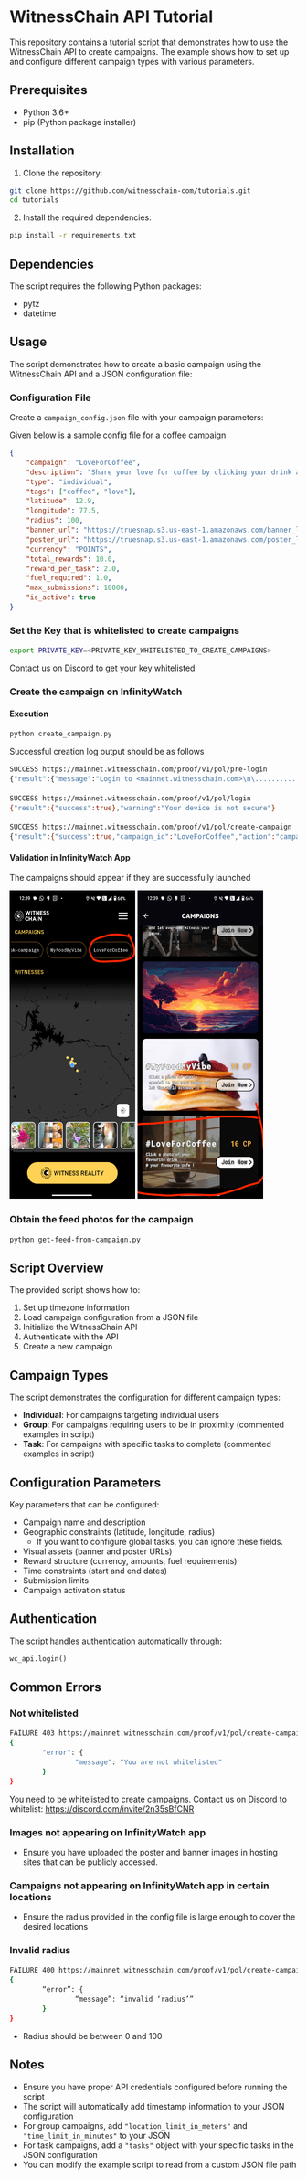 # WitnessChain API Tutorial

This repository contains a tutorial script that demonstrates how to use the WitnessChain API to create campaigns. The example shows how to set up and configure different campaign types with various parameters.

## Prerequisites

- Python 3.6+
- pip (Python package installer)

## Installation

1. Clone the repository:
```bash
git clone https://github.com/witnesschain-com/tutorials.git
cd tutorials
```

2. Install the required dependencies:
```bash
pip install -r requirements.txt
```

## Dependencies

The script requires the following Python packages:
- pytz
- datetime

## Usage

The script demonstrates how to create a basic campaign using the WitnessChain API and a JSON configuration file:

### Configuration File

Create a `campaign_config.json` file with your campaign parameters:

Given below is a sample config file for a coffee campaign

```json
{
    "campaign": "LoveForCoffee",
    "description": "Share your love for coffee by clicking your drink at your favourite cafe",
    "type": "individual",
    "tags": ["coffee", "love"],
    "latitude": 12.9,
    "longitude": 77.5,
    "radius": 100,
    "banner_url": "https://truesnap.s3.us-east-1.amazonaws.com/banner_loveforcoffee.jpg",
    "poster_url": "https://truesnap.s3.us-east-1.amazonaws.com/poster_loveforcoffee.jpg",
    "currency": "POINTS",
    "total_rewards": 10.0,
    "reward_per_task": 2.0,
    "fuel_required": 1.0,
    "max_submissions": 10000,
    "is_active": true
}
```

### Set the Key that is whitelisted to create campaigns

```bash
export PRIVATE_KEY=<PRIVATE_KEY_WHITELISTED_TO_CREATE_CAMPAIGNS>
```

Contact us on [Discord](https://discord.gg/2n35sBfCNR) to get your key whitelisted

### Create the campaign on InfinityWatch

#### Execution 
```bash
python create_campaign.py
```

Successful creation log output should be as follows

```bash
SUCCESS https://mainnet.witnesschain.com/proof/v1/pol/pre-login
{"result":{"message":"Login to <mainnet.witnesschain.com>\n\.............."}}

SUCCESS https://mainnet.witnesschain.com/proof/v1/pol/login
{"result":{"success":true},"warning":"Your device is not secure"}

SUCCESS https://mainnet.witnesschain.com/proof/v1/pol/create-campaign
{"result":{"success":true,"campaign_id":"LoveForCoffee","action":"campaign-created"}}

```

#### Validation in InfinityWatch App

The campaigns should appear if they are successfully launched

<img src="Screenshot_1.png" width="220" height="540" alt="Description">
<img src="Screenshot_2.png" width="220" height="540" alt="Description">

### Obtain the feed photos for the campaign
```bash
python get-feed-from-campaign.py
```


## Script Overview

The provided script shows how to:
1. Set up timezone information
2. Load campaign configuration from a JSON file
3. Initialize the WitnessChain API
4. Authenticate with the API
5. Create a new campaign

## Campaign Types

The script demonstrates the configuration for different campaign types:
- **Individual**: For campaigns targeting individual users
- **Group**: For campaigns requiring users to be in proximity (commented examples in script)
- **Task**: For campaigns with specific tasks to complete (commented examples in script)

## Configuration Parameters

Key parameters that can be configured:
- Campaign name and description
- Geographic constraints (latitude, longitude, radius)
    - If you want to configure global tasks, you can ignore these fields. 
- Visual assets (banner and poster URLs)
- Reward structure (currency, amounts, fuel requirements)
- Time constraints (start and end dates)
- Submission limits
- Campaign activation status

## Authentication

The script handles authentication automatically through:
```python
wc_api.login()
```

## Common Errors

### Not whitelisted
```bash
FAILURE 403 https://mainnet.witnesschain.com/proof/v1/pol/create-campaign
{
        "error": {
                "message": "You are not whitelisted"
        }
}
```
You need to be whitelisted to create campaigns. Contact us on Discord to whitelist: https://discord.com/invite/2n35sBfCNR

### Images not appearing on InfinityWatch app

- Ensure you have uploaded the poster and banner images in hosting sites that can be publicly accessed.

### Campaigns not appearing on InfinityWatch app in certain locations

- Ensure the radius provided in the config file is large enough to cover the desired locations

### Invalid radius
```bash
FAILURE 400 https://mainnet.witnesschain.com/proof/v1/pol/create-campaign
{
        “error”: {
                “message”: “invalid ‘radius’”
        }
}
```
- Radius should be between 0 and 100

## Notes

- Ensure you have proper API credentials configured before running the script
- The script will automatically add timestamp information to your JSON configuration
- For group campaigns, add `"location_limit_in_meters"` and `"time_limit_in_minutes"` to your JSON
- For task campaigns, add a `"tasks"` object with your specific tasks in the JSON configuration
- You can modify the example script to read from a custom JSON file path